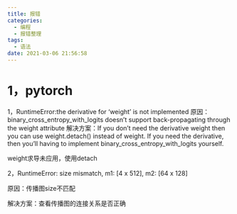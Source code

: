 ```yaml
---
title: 报错
categories:
  - 编程
  - 报错整理
tags:
  - 语法
date: 2021-03-06 21:56:58
---
```


# 1，pytorch

1，RuntimeError:the derivative for ‘weight’ is not implemented
原因：binary_cross_entropy_with_logits doesn’t support back-propagating through the weight attribute
解决方案：If you don’t need the derivative weight then you can use weight.detach() instead of weight. If you need the derivative, then you’ll having to implement binary_cross_entropy_with_logits yourself.

weight求导未应用，使用detach

2，RuntimeError: size mismatch, m1: [4 x 512], m2: [64 x 128]

原因：传播图size不匹配

解决方案：查看传播图的连接关系是否正确

